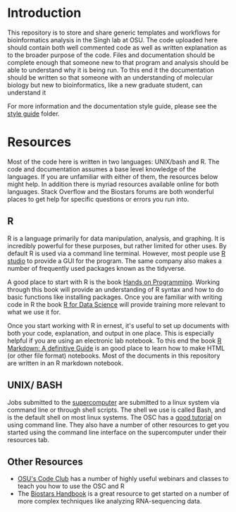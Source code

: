# Introduction

This repository is to store and share generic templates and workflows for bioinformatics analysis in the Singh lab at OSU.
The code uploaded here should contain both well commented code as well as written explanation as to the broader purpose of the code. 
Files and documentation should be complete enough that someone new to that program and analysis should be able to understand why it is being run. 
To this end it the documentation should be written so that someone with an understanding of molecular biology but new to bioinformatics, like a new graduate student, can understand it 

For more information and the documentation style guide, please see the [style guide][templates] folder. 

# Resources

Most of the code here is written in two languages: UNIX/bash and R.
The code and documentation assumes a base level knowledge of the languages. 
If you are unfamiliar with either of them, the resources below might help. 
In addition there is myriad resources available online for both languages.
Stack Overflow and the Biostars forums are both wonderful places to get help for specific questions or errors you run into.

## R

R is a language primarily for data manipulation, analysis, and graphing.
It is incredibly powerful for these purposes, but rather limited for other uses.
By default R is used via a command line terminal. 
However, most people use [R studio][Rstudio] to provide a GUI for the program.
The same company also makes a number of frequently used packages known as the tidyverse. 

A good place to start with R is the book [Hands on Programming][Hands on programming].
Working through this book will provide an understanding of R syntax and how to do basic functions like installing packages.
Once you are familiar with writing code in R the book [R for Data Science][Data Science book] will provide training more relevant to what we use it for. 

Once you start working with R in ernest, it's useful to set up documents with both your code, explanation, and output in one place.
This is especially helpful if you are using an electronic lab notebook.
To this end the book [R Markdown: A definitive Guide][R markdown book] is an good place to learn how to make HTML (or other file format) notebooks.
Most of the documents in this repository are written in an R markdown notebook.

## UNIX/ BASH

Jobs submitted to the [supercomputer][OSC] are submitted to a linux system via command line or through shell scripts.
The shell we use is called Bash, and is the default shell on most linux systems.
The OSC has a [good tutorial][linux tutorial] on using command line. 
They also have a number of other resources to get you started using the command line interface on the supercomputer under their resources tab.

## Other Resources

- [OSU's Code Club][Code club] has a number of highly useful webinars and classes to teach you how to use the OSC and R
- The [Biostars Handbook][Biostars] is a great resource to get started on a number of more complex techniques like analyzing RNA-sequencing data.


[Rstudio]: https://posit.co/download/rstudio-desktop/
[templates]: [https://github.com/singhlabosu/BioinfoWorkflows/tree/Introductory-documents/Formatting%20and%20Styleguide]
[Hands on programming]: https://rstudio-education.github.io/hopr/
[Data Science book]: https://r4ds.hadley.nz/
[R markdown book]: https://bookdown.org/yihui/rmarkdown/
[OSC]: osc.edu
[linux tutorial]: https://www.osc.edu/content/linux-command-line-fundamentals
[Code club]: https://biodash.github.io/
[Biostars]: https://www.biostarhandbook.com/index.html
